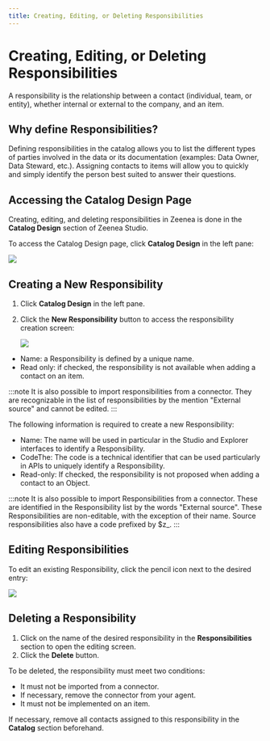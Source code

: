 ```yaml
---
title: Creating, Editing, or Deleting Responsibilities
---
```


# Creating, Editing, or Deleting Responsibilities

A responsibility is the relationship between a contact (individual, team, or entity), whether internal or external to the company, and an item.

## Why define Responsibilities?

Defining responsibilities in the catalog allows you to list the different types of parties involved in the data or its documentation (examples: Data Owner, Data Steward, etc.). Assigning contacts to items will allow you to quickly and simply identify the person best suited to answer their questions.

## Accessing the Catalog Design Page

Creating, editing, and deleting responsibilities in Zeenea is done in the **Catalog Design** section of Zeenea Studio. 

To access the Catalog Design page, click **Catalog Design** in the left pane:

   ![](/img/zeenea-catalog-design-responsibilites.png)

## Creating a New Responsibility

1. Click **Catalog Design** in the left pane.
2. Click the **New Responsibility** button to access the responsibility creation screen:

   ![](/img/zeenea-create-responsibility.png)

* Name: a Responsibility is defined by a unique name.
* Read only: if checked, the responsibility is not available when adding a contact on an item.

:::note
It is also possible to import responsibilities from a connector. They are recognizable in the list of responsibilities by the mention "External source" and cannot be edited.
:::

The following information is required to create a new Responsibility:

* Name: The name will be used in particular in the Studio and Explorer interfaces to identify a Responsibility.
* CodeThe: The code is a technical identifier that can be used particularly in APIs to uniquely identify a Responsibility.
* Read-only: If checked, the responsibility is not proposed when adding a contact to an Object.

:::note
It is also possible to import Responsibilities from a connector. These are identified in the Responsibility list by the words "External source". These Responsibilities are non-editable, with the exception of their name. Source responsibilities also have a code prefixed by $z_.
:::

## Editing Responsibilities

To edit an existing Responsibility, click the pencil icon next to the desired entry:

   ![](/img/zeenea-catalog-design-responsibility-edit.png)


## Deleting a Responsibility

1. Click on the name of the desired responsibility in the **Responsibilities** section to open the editing screen.
2. Click the **Delete** button.

To be deleted, the responsibility must meet two conditions:

* It must not be imported from a connector. 
* If necessary, remove the connector from your agent.
* It must not be implemented on an item. 

If necessary, remove all contacts assigned to this responsibility in the **Catalog** section beforehand. 